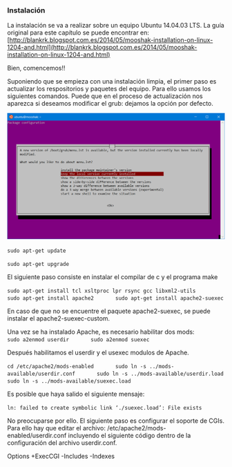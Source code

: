 ### Instalación

La instalación se va a realizar sobre un equipo Ubuntu 14.04.03 LTS. La guía original para este capítulo se puede encontrar en: [http://blankrk.blogspot.com.es/2014/05/mooshak-installation-on-linux-1204-and.html](http://blankrk.blogspot.com.es/2014/05/mooshak-installation-on-linux-1204-and.html)

Bien, comencemos!!

Suponiendo que se empieza con una instalación limpia, el primer paso es actualizar los respositorios y paquetes del equipo. Para ello usamos los siguientes comandos. Puede que en el proceso de actualización nos aparezca si deseamos modificar el grub: dejamos la opción por defecto.

![](/images/actualizacion.png)

`sudo apt-get update`

`sudo apt-get upgrade`

El siguiente paso consiste en instalar el compilar de c y el programa make

`sudo apt-get install tcl xsltproc lpr rsync gcc libxml2-utils      
sudo apt-get install apache2      
sudo apt-get install apache2-suexec`

En caso de que no se encuentre el paquete apache2-suexec, se puede instalar el apache2-suexec-custom.

Una vez se ha instalado Apache, es necesario habilitar dos mods:  
`sudo a2enmod userdir      
 sudo a2enmod suexec`

Después habilitamos el userdir y el usexec modulos de Apache.

`cd /etc/apache2/mods-enabled      
sudo ln -s ../mods-available/userdir.conf      
sudo ln -s ../mods-available/userdir.load      
sudo ln -s ../mods-available/suexec.load`

Es posible que haya salido el siguiente mensaje:

`ln: failed to create symbolic link ‘./suexec.load’: File exists`

No preocuparse por ello. El siguiente paso es configurar el soporte de CGIs. Para ello hay que editar el archivo: /etc/apache2/mods-enabled/userdir.conf incluyendo el siguiente código dentro de la configuración del archivo userdir.conf.

Options +ExecCGI -Includes -Indexes




